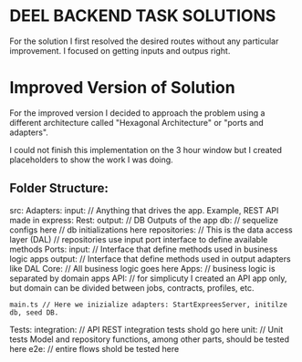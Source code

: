 # DEEL BACKEND TASK SOLUTIONS

For the solution I first resolved the desired routes without any particular 
improvement. I focused on getting inputs and outpus right.

# Improved Version of Solution

For the improved version I decided to approach the problem using a different architecture called "Hexagonal Architecture" or "ports and adapters".

I could not finish this implementation on the 3 hour window but I created placeholders to show the work I was doing.


## Folder Structure:

src:
    Adapters:
        input: // Anything that drives the app. Example, REST API made in express:
            Rest:
        output: // DB Outputs of the app
            db:
                // sequelize configs here
                // db initializations here
            repositories:
                // This is the data access layer (DAL)
                // repositories use input port interface to define available methods
    Ports:
        input:
            // Interface that define methods used in business logic apps
        output:
            // Interface that define methods used in output adapters like DAL
    Core: // All business logic goes here
        Apps: // business logic is separated by domain apps
            API:
                // for simplicuty I created an API app only, but domain can be divided between jobs, contracts, profiles, etc.
    
    main.ts // Here we inizialize adapters: StartExpreesServer, initilze db, seed DB.
Tests:
    integration:
        // API REST integration tests shold go here
    unit:
        // Unit tests
        Model and repository functions, among other parts, should be tested here
    e2e:
        // entire flows shold be tested here


